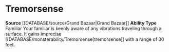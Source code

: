 ﻿---
ability_type: Familiar
id: '68'
name: Tremorsense
rarity: Common
source: '[[DATABASE/source/Grand Bazaar|Grand Bazaar]]'
type: Familiar Ability

---
# Tremorsense

**Source** [[DATABASE/source/Grand Bazaar|Grand Bazaar]]
**Ability Type** Familiar
Your familiar is keenly aware of any vibrations traveling through a surface. It gains imprecise [[DATABASE/monsterability/Tremorsense|tremorsense]] with a range of 30 feet.